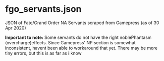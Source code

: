 # fgo_servants.json
JSON of Fate/Grand Order NA Servants scraped from Gamepress (as of 30 Apr 2020)

**Important to note:** Some servants do not have the right noblePhantasm (overcharge)effects. 
Since Gamepress' NP section is somewhat inconsistent, havent been able to workaround that yet. There may be more tiny errors, but this is as far as i know
